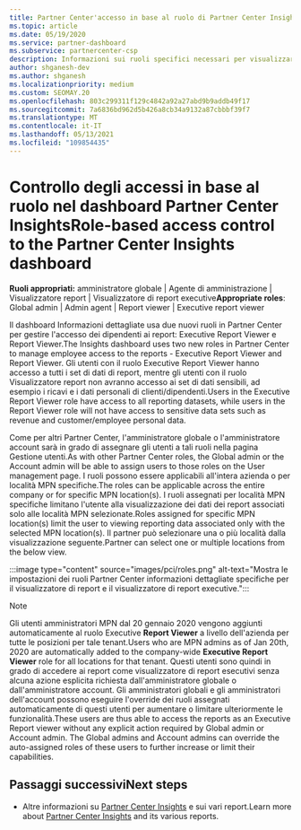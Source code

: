 ```yaml
---
title: Partner Center'accesso in base al ruolo di Partner Center Insights
ms.topic: article
ms.date: 05/19/2020
ms.service: partner-dashboard
ms.subservice: partnercenter-csp
description: Informazioni sui ruoli specifici necessari per visualizzare i report Partner Center Insights. Sono inclusi i ruoli di Executive Report Viewer e Report Viewer.
author: shganesh-dev
ms.author: shganesh
ms.localizationpriority: medium
ms.custom: SEOMAY.20
ms.openlocfilehash: 803c299311f129c4842a92a27abd9b9addb49f17
ms.sourcegitcommit: 7a6836bd962d5b426a8cb34a9132a87cbbbf39f7
ms.translationtype: MT
ms.contentlocale: it-IT
ms.lasthandoff: 05/13/2021
ms.locfileid: "109854435"
---
```

# <a name="role-based-access-control-to-the-partner-center-insights-dashboard"></a><span data-ttu-id="f8cb7-104">Controllo degli accessi in base al ruolo nel dashboard Partner Center Insights</span><span class="sxs-lookup"><span data-stu-id="f8cb7-104">Role-based access control to the Partner Center Insights dashboard</span></span>

<span data-ttu-id="f8cb7-105">**Ruoli appropriati:** amministratore globale | Agente di amministrazione | Visualizzatore report | Visualizzatore di report executive</span><span class="sxs-lookup"><span data-stu-id="f8cb7-105">**Appropriate roles**: Global admin | Admin agent | Report viewer | Executive report viewer</span></span>

<span data-ttu-id="f8cb7-106">Il dashboard Informazioni dettagliate usa due nuovi ruoli in Partner Center per gestire l'accesso dei dipendenti ai report: Executive Report Viewer e Report Viewer.</span><span class="sxs-lookup"><span data-stu-id="f8cb7-106">The Insights dashboard uses two new roles in Partner Center to manage employee access to the reports - Executive Report Viewer and Report Viewer.</span></span>  <span data-ttu-id="f8cb7-107">Gli utenti con il ruolo Executive Report Viewer hanno accesso a tutti i set di dati di report, mentre gli utenti con il ruolo Visualizzatore report non avranno accesso ai set di dati sensibili, ad esempio i ricavi e i dati personali di clienti/dipendenti.</span><span class="sxs-lookup"><span data-stu-id="f8cb7-107">Users in the Executive Report Viewer role have access to all reporting datasets, while users in the Report Viewer role will not have access to sensitive data sets such as revenue and customer/employee personal data.</span></span>  

<span data-ttu-id="f8cb7-108">Come per altri Partner Center, l'amministratore globale o l'amministratore account sarà in grado di assegnare gli utenti a tali ruoli nella pagina Gestione utenti.</span><span class="sxs-lookup"><span data-stu-id="f8cb7-108">As with other Partner Center roles, the Global admin or the Account admin will be able to assign users to those roles on the User management page.</span></span> <span data-ttu-id="f8cb7-109">I ruoli possono essere applicabili all'intera azienda o per località MPN specifiche.</span><span class="sxs-lookup"><span data-stu-id="f8cb7-109">The roles can be applicable across the entire company or for specific MPN location(s).</span></span> <span data-ttu-id="f8cb7-110">I ruoli assegnati per località MPN specifiche limitano l'utente alla visualizzazione dei dati dei report associati solo alle località MPN selezionate.</span><span class="sxs-lookup"><span data-stu-id="f8cb7-110">Roles assigned for specific MPN location(s) limit the user to viewing reporting data associated only with the selected MPN location(s).</span></span> <span data-ttu-id="f8cb7-111">Il partner può selezionare una o più località dalla visualizzazione seguente.</span><span class="sxs-lookup"><span data-stu-id="f8cb7-111">Partner can select one or multiple locations from the below view.</span></span>

:::image type="content" source="images/pci/roles.png" alt-text="Mostra le impostazioni dei ruoli Partner Center informazioni dettagliate specifiche per il visualizzatore di report e il visualizzatore di report executive.":::

>[!Note]
> <span data-ttu-id="f8cb7-113">Gli utenti amministratori MPN dal 20 gennaio 2020 vengono aggiunti automaticamente al ruolo Executive **Report Viewer** a livello dell'azienda per tutte le posizioni per tale tenant.</span><span class="sxs-lookup"><span data-stu-id="f8cb7-113">Users who are MPN admins as of Jan 20th, 2020 are automatically added to the company-wide **Executive Report Viewer** role for all locations for that tenant.</span></span> <span data-ttu-id="f8cb7-114">Questi utenti sono quindi in grado di accedere ai report come visualizzatore di report esecutivi senza alcuna azione esplicita richiesta dall'amministratore globale o dall'amministratore account. Gli amministratori globali e gli amministratori dell'account possono eseguire l'override dei ruoli assegnati automaticamente di questi utenti per aumentare o limitare ulteriormente le funzionalità.</span><span class="sxs-lookup"><span data-stu-id="f8cb7-114">These users are thus able to access the reports as an Executive Report viewer without any explicit action required by Global admin or Account admin. The Global admins and Account admins can override the auto-assigned roles of these users to further increase or limit their capabilities.</span></span>

## <a name="next-steps"></a><span data-ttu-id="f8cb7-115">Passaggi successivi</span><span class="sxs-lookup"><span data-stu-id="f8cb7-115">Next steps</span></span>

- <span data-ttu-id="f8cb7-116">Altre informazioni su [Partner Center Insights](partner-center-insights.md) e sui vari report.</span><span class="sxs-lookup"><span data-stu-id="f8cb7-116">Learn more about [Partner Center Insights](partner-center-insights.md) and its various reports.</span></span>
